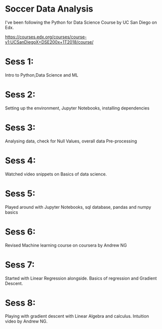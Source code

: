 
# Soccer Data Analysis

I've been following the Python for Data Science Course by UC San Diego on Edx.

 https://courses.edx.org/courses/course-v1:UCSanDiegoX+DSE200x+1T2018/course/

# Sess 1:
Intro to Python,Data Science and ML

# Sess 2:
Setting up the environment, Jupyter Notebooks, installing dependencies

# Sess 3:
Analysing data, check for Null Values, overall data Pre-processing

# Sess 4:
Watched video snippets on Basics of data science.

# Sess 5:
Played around with Jupyter Notebooks, sql database, pandas and numpy basics 

# Sess 6:
Revised Machine learning course on coursera by Andrew NG

# Sess 7:
Started with Linear Regression alongside. Basics of regression and Gradient Descent.

# Sess 8:
Playing with gradient descent with Linear Algebra and calculus. Intuition video by Andrew NG. 
